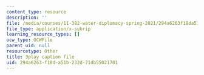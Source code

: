 ```yaml
---
content_type: resource
description: ''
file: /media/courses/11-382-water-diplomacy-spring-2021/294a6263f18da51b232d71db55021701_brsHU2jA73E.srt
file_type: application/x-subrip
learning_resource_types: []
ocw_type: OCWFile
parent_uid: null
resourcetype: Other
title: 3play caption file
uid: 294a6263-f18d-a51b-232d-71db55021701
---
```

